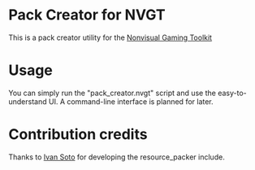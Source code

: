 # Pack Creator for NVGT
This is a pack creator utility for the [Nonvisual Gaming Toolkit](https://nvgt.gg)

# Usage
You can simply run the "pack_creator.nvgt" script and use the easy-to-understand UI. A command-line interface is planned for later.

# Contribution credits
Thanks to [Ivan Soto](https://github.com/ivansoto0) for developing the resource_packer include.
